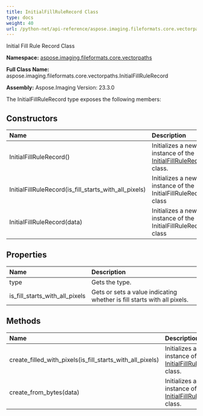 ```yaml
---
title: InitialFillRuleRecord Class
type: docs
weight: 40
url: /python-net/api-reference/aspose.imaging.fileformats.core.vectorpaths/initialfillrulerecord/
---
```


Initial Fill Rule Record Class

**Namespace:** [aspose.imaging.fileformats.core.vectorpaths](/imaging/python-net/api-reference/aspose.imaging.fileformats.core.vectorpaths/)

**Full Class Name:** aspose.imaging.fileformats.core.vectorpaths.InitialFillRuleRecord

**Assembly:**  Aspose.Imaging Version: 23.3.0

The InitialFillRuleRecord type exposes the following members:
## **Constructors**
|**Name**|**Description**|
| :- | :- |
|InitialFillRuleRecord()|Initializes a new instance of the [InitialFillRuleRecord](/imaging/python-net/api-reference/aspose.imaging.fileformats.core.vectorpaths/initialfillrulerecord/) class.|
|InitialFillRuleRecord(is_fill_starts_with_all_pixels)|Initializes a new instance of the InitialFillRuleRecord class|
|InitialFillRuleRecord(data)|Initializes a new instance of the InitialFillRuleRecord class|
## **Properties**
|**Name**|**Description**|
| :- | :- |
|type|Gets the type.|
|is_fill_starts_with_all_pixels|Gets or sets a value indicating whether is fill starts with all pixels.|
## **Methods**
|**Name**|**Description**|
| :- | :- |
|create_filled_with_pixels(is_fill_starts_with_all_pixels)|Initializes a new instance of the [InitialFillRuleRecord](/imaging/python-net/api-reference/aspose.imaging.fileformats.core.vectorpaths/initialfillrulerecord/) class.|
|create_from_bytes(data)|Initializes a new instance of the [InitialFillRuleRecord](/imaging/python-net/api-reference/aspose.imaging.fileformats.core.vectorpaths/initialfillrulerecord/) class.|
